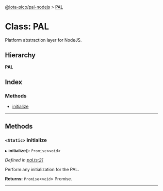 [@iota-pico/pal-nodejs](../README.md) > [PAL](../classes/pal.md)

# Class: PAL

Platform abstraction layer for NodeJS.

## Hierarchy

**PAL**

## Index

### Methods

* [initialize](pal.md#initialize)

---

## Methods

<a id="initialize"></a>

### `<Static>` initialize

▸ **initialize**(): `Promise`<`void`>

*Defined in [pal.ts:21](https://github.com/iota-pico/pal-nodejs/blob/62a83c6/src/pal.ts#L21)*

Perform any initialization for the PAL.

**Returns:** `Promise`<`void`>
Promise.

___


